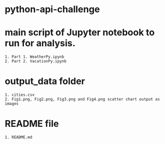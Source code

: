 # python-api-challenge
# main script of Jupyter notebook to run for analysis.
    1. Part 1. WeatherPy.ipynb
    2. Part 2. VacationPy.ipynb
# output_data folder
    1. cities.csv
    2. Fig1.png, Fig2.png, Fig3.png and Fig4.png scatter chart output as images
# README file
    1. README.md
